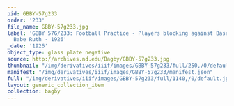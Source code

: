 ```yaml
---
pid: GBBY-57g233
order: '233'
file_name: GBBY-57g233.jpg
label: 'GBBY 57G/233: Football Practice - Players blocking against Baseball Player
  Babe Ruth - 1926'
_date: '1926'
object_type: glass plate negative
source: http://archives.nd.edu/Bagby/GBBY-57g233.jpg
thumbnail: "/img/derivatives/iiif/images/GBBY-57g233/full/250,/0/default.jpg"
manifest: "/img/derivatives/iiif/images/GBBY-57g233/manifest.json"
full: "/img/derivatives/iiif/images/GBBY-57g233/full/1140,/0/default.jpg"
layout: generic_collection_item
collection: bagby
---
```

